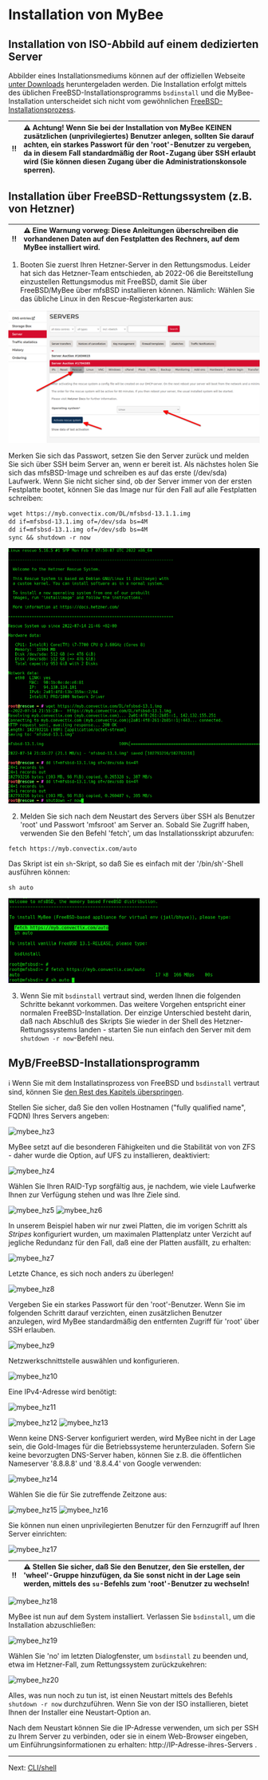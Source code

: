 # Installation von MyBee

## Installation von ISO-Abbild auf einem dedizierten Server

Abbilder eines Installationsmediums können auf der offiziellen Webseite [unter Downloads](https://myb.convectix.com/download/) heruntergeladen werden. Die Installation erfolgt mittels des üblichen FreeBSD-Installationsprogramms  `bsdinstall` und die MyBee-Installation unterscheidet sich nicht vom gewöhnlichen [FreeBSD-Installationsprozess](https://docs.freebsd.org/en/books/handbook/bsdinstall/#bsdinstall-start).

:bangbang: | :warning: Achtung! Wenn Sie bei der Installation von MyBee KEINEN zusätzlichen (unprivilegiertes) Benutzer anlegen, sollten Sie darauf achten, ein starkes Passwort für den 'root'-Benutzer zu vergeben, da in diesem Fall standardmäßig der Root-Zugang über SSH erlaubt wird (Sie können diesen Zugang über die Administrationskonsole sperren).
:---: | :---


## Installation über FreeBSD-Rettungssystem (z.B. von Hetzner)

:bangbang: | :warning: Eine Warnung vorweg: Diese Anleitungen überschreiben die vorhandenen Daten auf den Festplatten des Rechners, auf dem MyBee installiert wird.
:---: | :---

1) Booten Sie zuerst Ihren Hetzner-Server in den Rettungsmodus. Leider hat sich das Hetzner-Team entschieden, ab 2022-06 die Bereitstellung einzustellen
Rettungsmodus mit FreeBSD, damit Sie über FreeBSD/MyBee über mfsBSD installieren können. Nämlich: Wählen Sie das übliche Linux in den Rescue-Registerkarten aus:


![mybee_hz1.png](/images/mybee_hz1.png)

Merken Sie sich das Passwort, setzen Sie den Server zurück und melden Sie sich über SSH beim Server an, wenn er bereit ist. Als nächstes holen Sie sich das mfsBSD-Image und schreiben es auf das erste (/dev/sda) Laufwerk.
Wenn Sie nicht sicher sind, ob der Server immer von der ersten Festplatte bootet, können Sie das Image nur für den Fall auf alle Festplatten schreiben:

```
wget https://myb.convectix.com/DL/mfsbsd-13.1.1.img
dd if=mfsbsd-13.1.img of=/dev/sda bs=4M
dd if=mfsbsd-13.1.img of=/dev/sdb bs=4M
sync && shutdown -r now
```

![mybee_hz1a.png](/images/mybee_hz1a.png)

2) Melden Sie sich nach dem Neustart des Servers über SSH als Benutzer 'root' und Passwort 'mfsroot' am Server an. Sobald Sie Zugriff haben, verwenden Sie den Befehl 'fetch', um das Installationsskript abzurufen:

```
fetch https://myb.convectix.com/auto
```

Das Skript ist ein `sh`-Skript, so daß Sie es einfach mit der '/bin/sh'-Shell ausführen können:

```
sh auto
```

![mybee_hz2.png](/images/mybee_hz2.png)


3) Wenn Sie mit `bsdinstall` vertraut sind, werden Ihnen die folgenden Schritte bekannt vorkommen. Das weitere Vorgehen entspricht einer normalen FreeBSD-Installation. Der einzige Unterschied besteht darin, daß nach Abschluß des Skripts Sie wieder in der Shell des Hetzner-Rettungssystems landen - starten Sie nun einfach den Server mit dem `shutdown -r now`-Befehl neu.

## MyB/FreeBSD-Installationsprogramm

:information_source: Wenn Sie mit dem Installatinsprozess von FreeBSD und `bsdinstall` vertraut sind, können Sie [den Rest des Kapitels überspringen](shell.md).

Stellen Sie sicher, daß Sie den vollen Hostnamen ("fully qualified name", FQDN) Ihres Servers angeben:

![mybee_hz3](https://user-images.githubusercontent.com/926409/163675559-4ceb5b37-b5cf-4421-9632-aee829c4a855.png)

MyBee setzt auf die besonderen Fähigkeiten und die Stabilität von von ZFS - daher wurde die Option, auf UFS zu installieren, deaktiviert:

![mybee_hz4](https://user-images.githubusercontent.com/926409/163675561-135cc875-142e-4610-9c22-6506bb8325d9.png)

Wählen Sie Ihren RAID-Typ sorgfältig aus, je nachdem, wie viele Laufwerke Ihnen zur Verfügung stehen und was Ihre Ziele sind.

![mybee_hz5](https://user-images.githubusercontent.com/926409/163675562-29b2cffc-d658-4db5-8ccb-3599dd4980e8.png)
![mybee_hz6](https://user-images.githubusercontent.com/926409/163675563-eb5b3bb4-0dde-403f-a97a-9efbe30504ac.png)

In unserem Beispiel haben wir nur zwei Platten, die im vorigen Schritt als *Stripes* konfiguriert wurden, um maximalen Plattenplatz unter Verzicht auf jegliche Redundanz für den Fall, daß eine der Platten ausfällt, zu erhalten:

![mybee_hz7](https://user-images.githubusercontent.com/926409/163675564-2ebfd4d9-337a-4f54-8d6b-6fb1124e1890.png)

Letzte Chance, es sich noch anders zu überlegen!

![mybee_hz8](https://user-images.githubusercontent.com/926409/163675565-afd6a60c-9af2-43b2-8ebd-603f4a979975.png)

Vergeben Sie ein starkes Passwort für den 'root'-Benutzer. Wenn Sie im folgenden Schritt darauf verzichten, einen zusätzlichen Benutzer anzulegen, wird MyBee standardmäßig den entfernten Zugriff für 'root' über SSH erlauben.

![mybee_hz9](https://user-images.githubusercontent.com/926409/163675566-fc65fee4-782c-46a4-a097-8ee1e0d5e18a.png)

Netzwerkschnittstelle auswählen und konfigurieren.

![mybee_hz10](https://user-images.githubusercontent.com/926409/163675543-1ea23001-9a67-4fbc-a329-c48d13f5fead.png)

Eine IPv4-Adresse wird benötigt:

![mybee_hz11](https://user-images.githubusercontent.com/926409/163675545-5ad1f06e-c2c2-43d7-ab18-2b8ecc072981.png)


![mybee_hz12](https://user-images.githubusercontent.com/926409/163675546-fd344806-6ddf-437e-9e9f-300994c6754f.png)
![mybee_hz13](https://user-images.githubusercontent.com/926409/163675547-8b6256b3-2e15-4a4e-9036-6aae1ed9253e.png)

Wenn keine DNS-Server konfiguriert werden, wird MyBee nicht in der Lage sein, die Gold-Images für die Betriebssysteme herunterzuladen. Sofern Sie keine bevorzugten DNS-Server haben, können Sie z.B. die öffentlichen Nameserver '8.8.8.8' und '8.8.4.4' von Google verwenden:

![mybee_hz14](https://user-images.githubusercontent.com/926409/163675549-1417a25c-fff1-4189-b94c-743b97bc98fd.png)

Wählen Sie die für Sie zutreffende Zeitzone aus:

![mybee_hz15](https://user-images.githubusercontent.com/926409/163675550-22527c00-ded5-4d9f-af68-816197602e0e.png)
![mybee_hz16](https://user-images.githubusercontent.com/926409/163675551-b7446919-20d7-4c96-86a1-b332d8b81ef8.png)

Sie können nun einen unprivilegierten Benutzer für den Fernzugriff auf Ihren Server einrichten:

![mybee_hz17](https://user-images.githubusercontent.com/926409/163675552-0bb4dd4d-6104-45f5-be4d-4ecaff00c41b.png)

:bangbang: | :warning: Stellen Sie sicher, daß Sie den Benutzer, den Sie erstellen, der 'wheel'-Gruppe hinzufügen, da Sie sonst nicht in der Lage sein werden, mittels des `su`-Befehls zum 'root'-Benutzer zu wechseln!
:---: | :---

![mybee_hz18](https://user-images.githubusercontent.com/926409/163675553-98c8eee6-c966-489c-a9a3-5c30d4561478.png)

MyBee ist nun auf dem System installiert. Verlassen Sie `bsdinstall`, um die Installation abzuschließen:

![mybee_hz19](https://user-images.githubusercontent.com/926409/163675554-10af0f73-d95e-49d2-b041-0c61ef16c334.png)

Wählen Sie 'no' im letzten Dialogfenster, um `bsdinstall` zu beenden und, etwa im Hetzner-Fall, zum Rettungssystem zurückzukehren:

![mybee_hz20](https://user-images.githubusercontent.com/926409/163675558-72a96aca-b7cf-4c0a-97c7-23e719e09abd.png)

Alles, was nun noch zu tun ist, ist einen Neustart mittels des Befehls `shutdown -r now` durchzuführen. Wenn Sie von der ISO installieren, bietet Ihnen der Installer eine Neustart-Option an.

Nach dem Neustart können Sie die IP-Adresse verwenden, um sich per SSH zu Ihrem Server zu verbinden, oder sie in einem Web-Browser eingeben, um Einführungsinformationen zu erhalten: http://IP-Adresse-ihres-Servers .


---

Next: [CLI/shell](shell.md)
